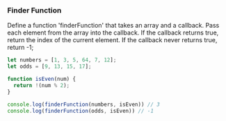 ### Finder Function

Define a function 'finderFunction' that takes an array and a callback. Pass
each element from the array into the callback. If the callback returns true,
return the index of the current element. If the callback never returns true,
return -1;

```javascript
let numbers = [1, 3, 5, 64, 7, 12];
let odds = [9, 13, 15, 17];

function isEven(num) {
  return !(num % 2);
}

console.log(finderFunction(numbers, isEven)) // 3
console.log(finderFunction(odds, isEven)) // -1
```
